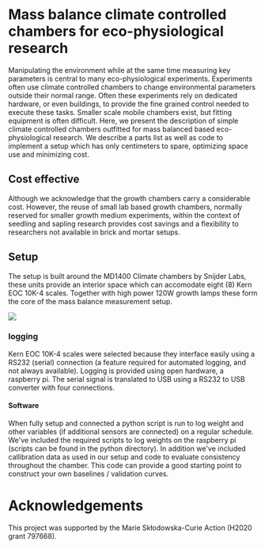 # Mass balance climate controlled chambers for eco-physiological research

Manipulating the environment while at the same time measuring key parameters is central to many eco-physiological experiments. Experiments often use climate controlled chambers to change environmental parameters outside their normal range. Often these experiments rely on dedicated hardware, or even buildings, to provide the fine grained control needed to execute these tasks. Smaller scale mobile chambers exist, but fitting equipment is often difficult. Here, we present the description of simple climate controlled chambers outfitted for mass balanced based eco-physiological research. We describe a parts list as well as code to implement a setup which has only centimeters to spare, optimizing space use and minimizing cost.

## Cost effective

Although we acknowledge that the growth chambers carry a considerable cost. However, the reuse of small lab based growth chambers, normally reserved for smaller growth medium experiments, within the context of seedling and sapling research provides cost savings and a flexibility to researchers not available in brick and mortar setups.

## Setup

The setup is built around the MD1400 Climate chambers by Snijder Labs, these units provide an interior space which can accomodate eight (8) Kern EOC 10K-4 scales. Together with high power 120W growth lamps these form the core of the mass balance measurement setup.

![]("./docs/images/IMG_4523.JPG")

### logging

Kern EOC 10K-4 scales were selected because they interface easily using a RS232 (serial) connection (a feature required for automated logging, and not always available). Logging is provided using open hardware, a raspberry pi. The serial signal is translated to USB using a RS232 to USB converter with four connections.

#### Software

When fully setup and connected a python script is run to log weight and other variables (if additional sensors are connected) on a regular schedule. We've included the required scripts to log weights on the raspberry pi (scripts can be found in the python directory). In addition we've included callibration data as used in our setup and code to evaluate consistency throughout the chamber. This code can provide a good starting point to construct your own baselines / validation curves.

# Acknowledgements

This project was supported by the Marie Skłodowska-Curie Action (H2020 grant 797668).